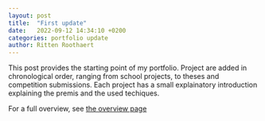 ```yaml
---
layout: post
title:  "First update"
date:   2022-09-12 14:34:10 +0200
categories: portfolio update
author: Ritten Roothaert
---
```


This post provides the starting point of my portfolio. Project are added in chronological order, ranging from school projects, to theses and competition submissions. Each project has a small explainatory introduction explaining the premis and the used techiques.

For a full overview, see [the overview page][overview-page]


[overview-page]: /../
